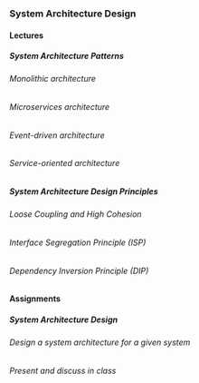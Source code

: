 ### System Architecture Design

#### Lectures

##### System Architecture Patterns
###### Monolithic architecture
###### Microservices architecture
###### Event-driven architecture
###### Service-oriented architecture

##### System Architecture Design Principles
###### Loose Coupling and High Cohesion
###### Interface Segregation Principle (ISP)
###### Dependency Inversion Principle (DIP)

#### Assignments

##### System Architecture Design
###### Design a system architecture for a given system
###### Present and discuss in class